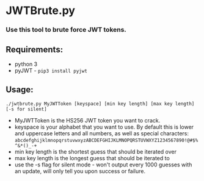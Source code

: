 # JWTBrute.py

### Use this tool to brute force JWT tokens.

## Requirements:
- python 3
- pyJWT - `pip3 install pyjwt`

## Usage:
`./jwtbrute.py MyJWTToken [keyspace] [min key length] [max key length] [-s for silent]`
- MyJWTToken is the HS256 JWT token you want to crack.
- keyspace is your alphabet that you want to use. By default this is lower and uppercase letters and all numbers, as well as special characters: `abcdefghijklmnopqrstuvwxyzABCDEFGHIJKLMNOPQRSTUVWXYZ1234567890!@#$%^&*()_-+`
- min key length is the shortest guess that should be iterated over
- max key length is the longest guess that should be iterated to
- use the -s flag for silent mode - won't output every 1000 guesses with an update, will only tell you upon success or failure.
